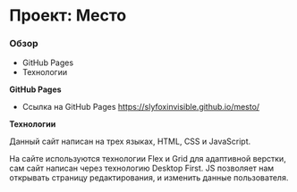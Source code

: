 # Проект: Место

### Обзор

* GitHub Pages
* Технологии

**GitHub Pages**

* Ссылка на GitHub Pages https://slyfoxinvisible.github.io/mesto/

**Технологии**

Данный сайт написан на трех языках, HTML, CSS и JavaScript.

На сайте используются технологии Flex и Grid для адаптивной верстки, сам сайт написан через технологию Desktop First. 
JS позволяет нам открывать страницу редактирования, и изменить данные пользователя.


